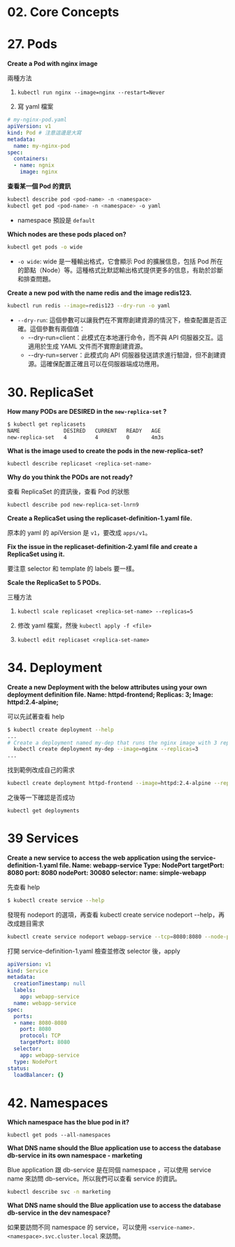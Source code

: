 # 02. Core Concepts

# 27. Pods

**Create a Pod with nginx image**

兩種方法

1. `kubectl run nginx --image=nginx --restart=Never`

2. 寫 yaml 檔案

```yaml
# my-nginx-pod.yaml
apiVersion: v1
kind: Pod # 注意這邊是大寫
metadata:
  name: my-nginx-pod
spec:
  containers:
  - name: ngnix
    image: nginx
```


**查看某一個 Pod 的資訊**

```bash
kubectl describe pod <pod-name> -n <namespace>
kubectl get pod <pod-name> -n <namespace> -o yaml
```

- namespace 預設是 `default`

**Which nodes are these pods placed on?**

```bash
kubectl get pods -o wide
```

- `-o wide`: wide 是一種輸出格式，它會顯示 Pod 的擴展信息，包括 Pod 所在的節點（Node）等。這種格式比默認輸出格式提供更多的信息，有助於診斷和排查問題。


**Create a new pod with the name redis and the image redis123.**

```bash
kubectl run redis --image=redis123 --dry-run -o yaml
```

- `--dry-run`: 這個參數可以讓我們在不實際創建資源的情況下，檢查配置是否正確。這個參數有兩個值：
  - --dry-run=client：此模式在本地運行命令，而不與 API 伺服器交互。這適用於生成 YAML 文件而不實際創建資源。
  - --dry-run=server：此模式向 API 伺服器發送請求進行驗證，但不創建資源。這確保配置正確且可以在伺服器端成功應用。
# 30. ReplicaSet

**How many PODs are DESIRED in the `new-replica-set` ?**

```bash
$ kubectl get replicasets
NAME              DESIRED   CURRENT   READY   AGE
new-replica-set   4         4         0       4m3s
```

**What is the image used to create the pods in the new-replica-set?**

```bash
kubectl describe replicaset <replica-set-name>
```

**Why do you think the PODs are not ready?**

查看 ReplicaSet 的資訊後，查看 Pod 的狀態

```bash
kubectl describe pod new-replica-set-lnrn9
```

**Create a ReplicaSet using the replicaset-definition-1.yaml file.**

原本的 yaml 的 apiVersion 是 `v1`，要改成 `apps/v1`。

**Fix the issue in the replicaset-definition-2.yaml file and create a ReplicaSet using it.**

要注意 selector 和 template 的 labels 要一樣。

**Scale the ReplicaSet to 5 PODs.**

三種方法

1. `kubectl scale replicaset <replica-set-name> --replicas=5`

2. 修改 yaml 檔案，然後 `kubectl apply -f <file>`

3. `kubectl edit replicaset <replica-set-name>`


# 34. Deployment

**Create a new Deployment with the below attributes using your own deployment definition file.
Name: httpd-frontend;
Replicas: 3;
Image: httpd:2.4-alpine;**

可以先試著查看 help

```bash
$ kubectl create deployment --help
...
# Create a deployment named my-dep that runs the nginx image with 3 replicas
  kubectl create deployment my-dep --image=nginx --replicas=3
...
```

找到範例改成自己的需求

```bash
kubectl create deployment httpd-frontend --image=httpd:2.4-alpine --replicas=3
```

之後等一下確認是否成功

```
kubectl get deployments
```

# 39 Services

**Create a new service to access the web application using the service-definition-1.yaml file.
Name: webapp-service
Type: NodePort
targetPort: 8080
port: 8080
nodePort: 30080
selector:
  name: simple-webapp**

先查看 help

```bash
$ kubectl create service --help
```

發現有 nodeport 的選項，再查看 kubectl create service nodeport --help，再改成題目需求

```bash
kubectl create service nodeport webapp-service --tcp=8080:8080 --node-port=30080 --dry-run=client -o yaml > service-definition-1.yaml
```

打開 service-definition-1.yaml 檢查並修改 selector 後，apply

```yaml
apiVersion: v1
kind: Service
metadata:
  creationTimestamp: null
  labels:
    app: webapp-service
  name: webapp-service
spec:
  ports:
  - name: 8080-8080
    port: 8080
    protocol: TCP
    targetPort: 8080
  selector:
    app: webapp-service
  type: NodePort
status:
  loadBalancer: {}
```
# 42. Namespaces

**Which namespace has the blue pod in it?**


`kubectl get pods --all-namespaces`

**What DNS name should the Blue application use to access the database db-service in its own namespace - marketing**

Blue application 跟 db-service 是在同個 namespace ，可以使用 service name 來訪問 db-service。所以我們可以查看 service 的資訊。

```bash
kubectl describe svc -n marketing
```

**What DNS name should the Blue application use to access the database db-service in the dev namespace?**

如果要訪問不同 namespace 的 service，可以使用 `<service-name>.<namespace>.svc.cluster.local` 來訪問。



